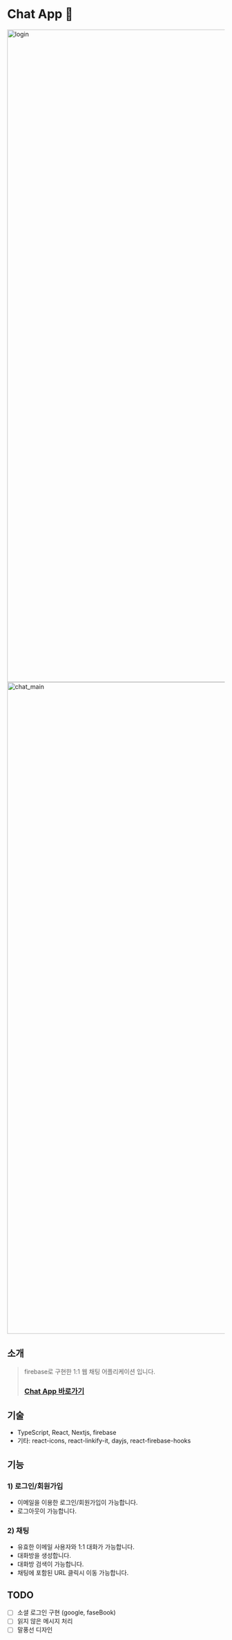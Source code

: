 # Chat App 🐳
<img width="1512" alt="login" src="https://user-images.githubusercontent.com/52443412/201110126-f9d7a0a6-a387-4915-97d1-02d57f2c3a48.png">
<img width="1510" alt="chat_main" src="https://user-images.githubusercontent.com/52443412/201110021-aea04df1-17f1-4d0b-9b60-c776325c5337.png">

## 소개
> firebase로 구현한 1:1 웹 채팅 어플리케이션 입니다.
>
> ### [Chat App 바로가기](https://heo-it-chat-app.web.app/)

## 기술
- TypeScript, React, Nextjs, firebase
- 기타: react-icons, react-linkify-it, dayjs, react-firebase-hooks

## 기능
### 1) 로그인/회원가입
- 이메일을 이용한 로그인/회원가입이 가능합니다.
- 로그아웃이 가능합니다.

### 2) 채팅
- 유효한 이메일 사용자와 1:1 대화가 가능합니다.
- 대화방을 생성합니다.
- 대화방 검색이 가능합니다.
- 채팅에 포함된 URL 클릭시 이동 가능합니다.

## TODO
* [ ] 소셜 로그인 구현 (google, faseBook)
* [ ] 읽지 않은 메시지 처리
* [ ] 말풍선 디자인

